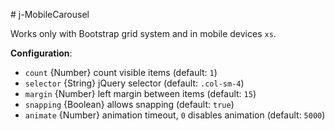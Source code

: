 # j-MobileCarousel

Works only with Bootstrap grid system and in mobile devices `xs`.

__Configuration__:

- `count` {Number} count visible items (default: `1`)
- `selector` {String} jQuery selector (default: `.col-sm-4`)
- `margin` {Number} left margin between items (default: `15`)
- `snapping` {Boolean} allows snapping (default: `true`)
- `animate` {Number} animation timeout, `0` disables animation (default: `5000`)